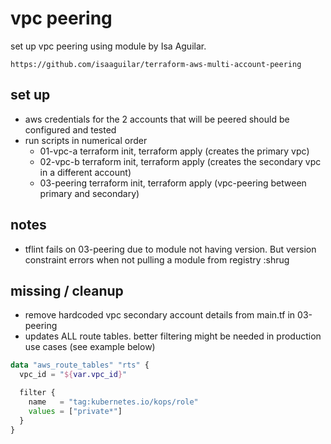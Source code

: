 # vpc peering

set up vpc peering using module by Isa Aguilar.

`https://github.com/isaaguilar/terraform-aws-multi-account-peering`

## set up

- aws credentials for the 2 accounts that will be peered should be configured and tested
- run scripts in numerical order
  - 01-vpc-a terraform init, terraform apply (creates the primary vpc)
  - 02-vpc-b terraform init, terraform apply (creates the secondary vpc in a different account)
  - 03-peering terraform init, terraform apply (vpc-peering between primary and secondary)

## notes

- tflint fails on 03-peering due to module not having version. But version constraint errors when not pulling a module from registry :shrug

## missing / cleanup

- remove hardcoded vpc secondary account details from main.tf in 03-peering
- updates ALL route tables. better filtering might be needed in production use cases (see example below)

```terraform
data "aws_route_tables" "rts" {
  vpc_id = "${var.vpc_id}"

  filter {
    name   = "tag:kubernetes.io/kops/role"
    values = ["private*"]
  }
}
```
